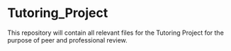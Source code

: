 # Tutoring_Project
This repository will contain all relevant files for the Tutoring Project for the purpose of peer and professional review.
